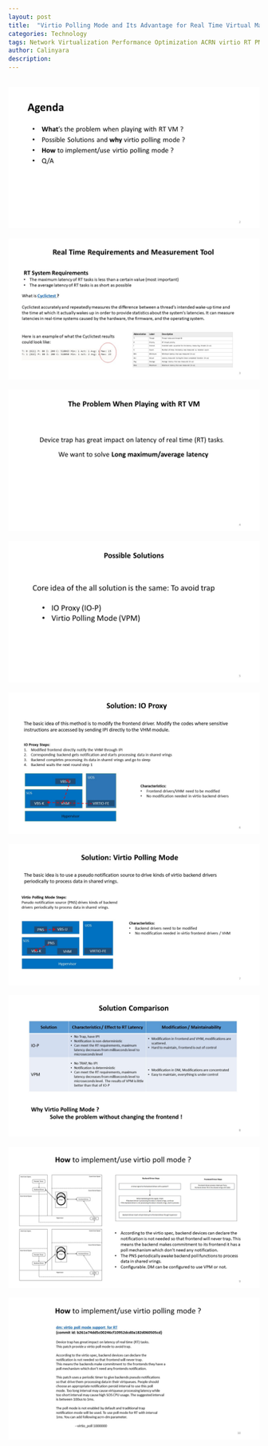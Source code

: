 ```yaml
---
layout: post
title:  "Virtio Polling Mode and Its Advantage for Real Time Virtual Machine"
categories: Technology
tags: Network Virtualization Performance Optimization ACRN virtio RT PMD
author: Calinyara
description: 
---
```


<br>
<div align="center"><img src="/assets/images/20190823-virtio-polling-mode/幻灯片2.JPG"/></div>
<br>
<div align="center"><img src="/assets/images/20190823-virtio-polling-mode/幻灯片3.JPG"/></div>
<br>
<div align="center"><img src="/assets/images/20190823-virtio-polling-mode/幻灯片4.JPG"/></div>
<br>
<div align="center"><img src="/assets/images/20190823-virtio-polling-mode/幻灯片5.JPG"/></div>
<br>
<div align="center"><img src="/assets/images/20190823-virtio-polling-mode/幻灯片6.JPG"/></div>
<br>
<div align="center"><img src="/assets/images/20190823-virtio-polling-mode/幻灯片7.JPG"/></div>
<br>
<div align="center"><img src="/assets/images/20190823-virtio-polling-mode/幻灯片8.JPG"/></div>
<br>
<div align="center"><img src="/assets/images/20190823-virtio-polling-mode/幻灯片9.JPG"/></div>
<br>
<div align="center"><img src="/assets/images/20190823-virtio-polling-mode/幻灯片10.JPG"/></div>
<br>

<!-- Global site tag (gtag.js) - Google Analytics -->
<script async src="https://www.googletagmanager.com/gtag/js?id=UA-66555622-4"></script>
<script>
  window.dataLayer = window.dataLayer || [];
  function gtag(){dataLayer.push(arguments);}
  gtag('js', new Date());

  gtag('config', 'UA-66555622-4');
</script>


<!-- Google tag (gtag.js) -->
<script async src="https://www.googletagmanager.com/gtag/js?id=G-27WH7FZ7KT"></script>
<script>
  window.dataLayer = window.dataLayer || [];
  function gtag(){dataLayer.push(arguments);}
  gtag('js', new Date());

  gtag('config', 'G-27WH7FZ7KT');
</script>
